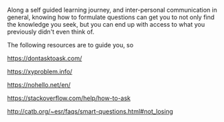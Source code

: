 Along a self guided learning journey, and inter-personal communication in general, knowing how to formulate questions can get you to not only find the knowledge you seek, but you can end up with access to what you previously didn't even think of.

The following resources are to guide you, so 

https://dontasktoask.com/

https://xyproblem.info/

https://nohello.net/en/

https://stackoverflow.com/help/how-to-ask

http://catb.org/~esr/faqs/smart-questions.html#not_losing